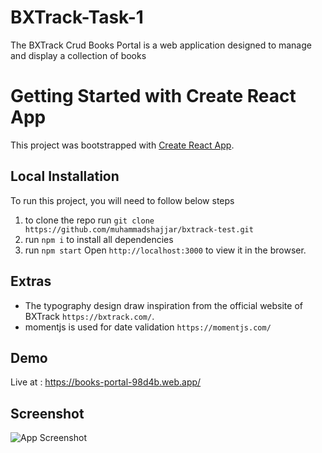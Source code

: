 # BXTrack-Task-1

The BXTrack Crud Books Portal is a web application designed to manage and display a collection of books

# Getting Started with Create React App

This project was bootstrapped with [Create React App](https://github.com/facebook/create-react-app).

## Local Installation

To run this project, you will need to follow below steps

1. to clone the repo run `git clone https://github.com/muhammadshajjar/bxtrack-test.git`
2. run `npm i` to install all dependencies
3. run `npm start` Open `http://localhost:3000` to view it in the browser.

## Extras

- The typography design draw inspiration from the official website of BXTrack `https://bxtrack.com/`.
- momentjs is used for date validation `https://momentjs.com/`

## Demo

Live at : https://books-portal-98d4b.web.app/

## Screenshot

![App Screenshot](https://i.ibb.co/8KwncPS/screenshot1.png)
